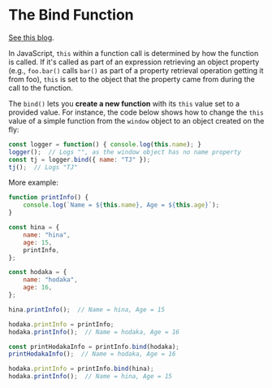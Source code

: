 # The Bind Function

[See this blog](https://www.tjvantoll.com/2015/12/29/console-error-bind/).

In JavaScript, `this` within a function call is determined by how the function is called. If it's called as part of an expression retrieving an object property (e.g., `foo.bar()` calls `bar()` as part of a property retrieval operation getting it from foo), `this` is set to the object that the property came from during the call to the function.

The `bind()` lets you **create a new function** with its `this` value set to a provided value. For instance, the code below shows how to change the `this` value of a simple function from the `window` object to an object created on the fly:

```js
const logger = function() { console.log(this.name); }
logger();  // Logs "", as the window object has no name property
const tj = logger.bind({ name: "TJ" });
tj();  // Logs "TJ"
```

More example:

```js
function printInfo() {
    console.log(`Name = ${this.name}, Age = ${this.age}`);
}

const hina = {
    name: "hina",
    age: 15,
    printInfo,
};

const hodaka = {
    name: "hodaka",
    age: 16,
};

hina.printInfo();  // Name = hina, Age = 15

hodaka.printInfo = printInfo;
hodaka.printInfo();  // Name = hodaka, Age = 16

const printHodakaInfo = printInfo.bind(hodaka);
printHodakaInfo();  // Name = hodaka, Age = 16

hodaka.printInfo = printInfo.bind(hina);
hodaka.printInfo();  // Name = hina, Age = 15
```
